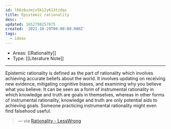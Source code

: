 ```yaml
---
id: l66z6uzmjx5k12y613tzdqs
title: Epistemic rationality
desc: ''
updated: 1652798257875
created: '2021-10-29T00:00:00.000Z'
tags:
  - ideas
---
```


- Areas: [[Rationality]]
- Type: [[Literature Note]]

---

Epistemic rationality is defined as the part of rationality which involves achieving accurate beliefs about the world. It involves updating on receiving new evidence, mitigating cognitive biases, and examining why you believe what you believe. It can be seen as a form of instrumental rationality in which knowledge and truth are goals in themselves, whereas in other forms of instrumental rationality, knowledge and truth are only potential aids to achieving goals. Someone practicing instrumental rationality might even find falsehood useful.

> — via [Rationality - LessWrong](https://www.lesswrong.com/tag/rationality)
